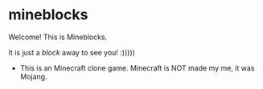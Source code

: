 # mineblocks
Welcome! This is Mineblocks.

It is just a *block* away to see you! :)))))

- This is an Minecraft clone game. Minecraft is NOT made my me, it was Mojang.
